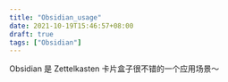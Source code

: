 ```yaml
---
title: "Obsidian_usage"
date: 2021-10-19T15:46:57+08:00
draft: true
tags: ["Obsidian"]
---
```


Obsidian 是 Zettelkasten 卡片盒子很不错的一个应用场景～

